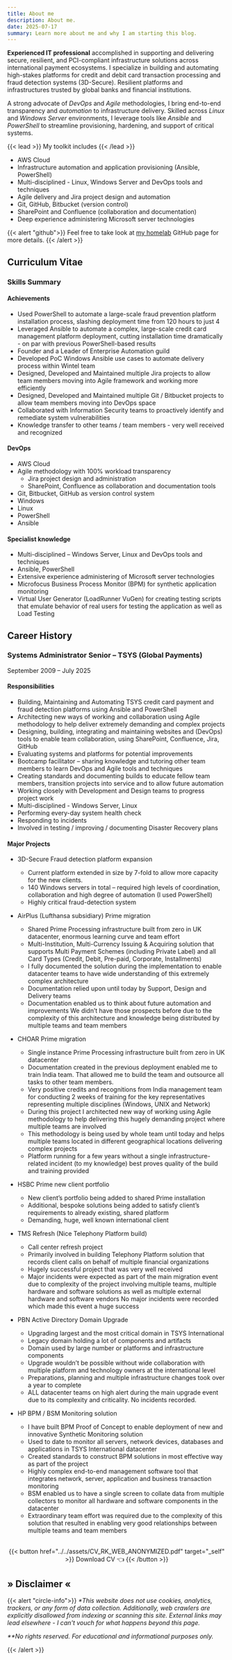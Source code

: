 ```yaml
---
title: About me
description: About me.
date: 2025-07-17
summary: Learn more about me and why I am starting this blog.
---
```

**Experienced IT professional** accomplished in supporting and delivering secure, resilient, and PCI-compliant infrastructure solutions across international payment ecosystems. I specialize in building and automating high-stakes platforms for credit and debit card transaction processing and fraud detection systems (3D-Secure). Resilient platforms and infrastructures trusted by global banks and financial institutions.  
  
A strong advocate of _DevOps_ and _Agile_ methodologies, I bring end-to-end transparency and _automation_ to infrastructure delivery. Skilled across _Linux_ and _Windows Server_ environments, I leverage tools like _Ansible_ and _PowerShell_ to streamline provisioning, hardening, and support of critical systems.  

{{< lead >}}
My toolkit includes
{{< /lead >}}  

- AWS Cloud
- Infrastructure automation and application provisioning (Ansible, PowerShell)  
- Multi-disciplined - Linux, Windows Server and DevOps tools and techniques  
- Agile delivery and Jira project design and automation  
- Git, GitHub, Bitbucket (version control)  
- SharePoint and Confluence (collaboration and documentation)  
- Deep experience administering Microsoft server technologies

{{< alert "github">}}
Feel free to take look at [my homelab](https://github.com/rtdevx) GitHub page for more details.
{{< /alert >}}
## Curriculum Vitae

### Skills Summary

#### Achievements

- Used PowerShell to automate a large-scale fraud prevention platform installation process, slashing deployment time from 120 hours to just 4
- Leveraged Ansible to automate a complex, large-scale credit card management platform deployment, cutting installation time dramatically - on par with previous PowerShell-based results
- Founder and a Leader of Enterprise Automation guild
- Developed PoC Windows Ansible use cases to automate delivery process within Wintel team
- Designed, Developed and Maintained multiple Jira projects to allow team members moving into Agile framework and working more efficiently
- Designed, Developed and Maintained multiple Git / Bitbucket projects to allow team members moving into DevOps space
- Collaborated with Information Security teams to proactively identify and remediate system vulnerabilities
- Knowledge transfer to other teams / team members - very well received and recognized
#### DevOps

- AWS Cloud
- Agile methodology with 100% workload transparency
	- Jira project design and administration
	- SharePoint, Confluence as collaboration and documentation tools
- Git, Bitbucket, GitHub as version control system
- Windows
- Linux
- PowerShell
- Ansible
#### Specialist knowledge

- Multi-disciplined – Windows Server, Linux and DevOps tools and techniques
- Ansible, PowerShell
- Extensive experience administering of Microsoft server technologies
- Microfocus Business Process Monitor (BPM) for synthetic application monitoring
- Virtual User Generator (LoadRunner VuGen) for creating testing scripts that emulate behavior of real users for testing the application as well as Load Testing
## Career History

### Systems Administrator Senior – TSYS (Global Payments)

September 2009 – July 2025
#### Responsibilities

- Building, Maintaining and Automating TSYS credit card payment and fraud detection platforms using Ansible and PowerShell
- Architecting new ways of working and collaboration using Agile methodology to help deliver extremely demanding and complex projects
- Designing, building, integrating and maintaining websites and (DevOps) tools to enable team collaboration, using SharePoint, Confluence, Jira, GitHub
- Evaluating systems and platforms for potential improvements
- Bootcamp facilitator – sharing knowledge and tutoring other team members to learn DevOps and Agile tools and techniques
- Creating standards and documenting builds to educate fellow team members, transition projects into service and to allow future automation
- Working closely with Development and Design teams to progress project work  
- Multi-disciplined - Windows Server, Linux
- Performing every-day system health check
- Responding to incidents
- Involved in testing / improving / documenting Disaster Recovery plans
#### Major Projects

- 3D-Secure Fraud detection platform expansion
	- Current platform extended in size by 7-fold to allow more capacity for the new clients.
	- 140 Windows servers in total – required high levels of coordination, collaboration and high degree of automation (I used PowerShell)
	- Highly critical fraud-detection system

- AirPlus (Lufthansa subsidiary) Prime migration
	- Shared Prime Processing infrastructure built from zero in UK datacenter, enormous learning curve and team effort
	- Multi-Institution, Multi-Currency Issuing & Acquiring solution that supports Multi Payment Schemes (including Private Label) and all Card Types (Credit, Debit, Pre-paid, Corporate, Installments)
	- I fully documented the solution during the implementation to enable datacenter teams to have wide understanding of this extremely complex architecture
	- Documentation relied upon until today by Support, Design and Delivery teams
	- Documentation enabled us to think about future automation and improvements We didn’t have those prospects before due to the complexity of this architecture and knowledge being distributed by multiple teams and team members

- CHOAR Prime migration
	- Single instance Prime Processing infrastructure built from zero in UK datacenter
	- Documentation created in the previous deployment enabled me to train India team. That allowed me to build the team and outsource all tasks to other team members.
	- Very positive credits and recognitions from India management team for conducting 2 weeks of training for the key representatives representing multiple disciplines (Windows, UNIX and Network)
	- During this project I architected new way of working using Agile methodology to help delivering this hugely demanding project where multiple teams are involved
	- This methodology is being used by whole team until today and helps multiple teams located in different geographical locations delivering complex projects
	- Platform running for a few years without a single infrastructure-related incident (to my knowledge) best proves quality of the build and training provided

- HSBC Prime new client portfolio
	- New client’s portfolio being added to shared Prime installation
	- Additional, bespoke solutions being added to satisfy client’s requirements to already existing, shared platform
	- Demanding, huge, well known international client

- TMS Refresh (Nice Telephony Platform build)
	- Call center refresh project
	- Primarily involved in building Telephony Platform solution that records client calls on behalf of multiple financial organizations
	- Hugely successful project that was very well received
	- Major incidents were expected as part of the main migration event due to complexity of the project involving multiple teams, multiple hardware and software solutions as well as multiple external hardware and software vendors No major incidents were recorded which made this event a huge success

- PBN Active Directory Domain Upgrade
	- Upgrading largest and the most critical domain in TSYS International
	- Legacy domain holding a lot of components and artifacts
	- Domain used by large number or platforms and infrastructure components
	- Upgrade wouldn’t be possible without wide collaboration with multiple platform and technology owners at the international level
	- Preparations, planning and multiple infrastructure changes took over a year to complete
	- ALL datacenter teams on high alert during the main upgrade event due to its complexity and criticality. No incidents recorded.

- HP BPM / BSM Monitoring solution
	- I have built BPM Proof of Concept to enable deployment of new and innovative Synthetic Monitoring solution
	- Used to date to monitor all servers, network devices, databases and applications in TSYS International datacenter
	- Created standards to construct BPM solutions in most effective way as part of the project
	- Highly complex end-to-end management software tool that integrates network, server, application and business transaction monitoring
	- BSM enabled us to have a single screen to collate data from multiple collectors to monitor all hardware and software components in the datacenter
	- Extraordinary team effort was required due to the complexity of this solution that resulted in enabling very good relationships between multiple teams and team members
<br /><br />
<center>
{{< button href="../../assets/CV_RK_WEB_ANONYMIZED.pdf" target="_self" >}}
Download CV 👈
{{< /button >}}
</center>

## » Disclaimer «

{{< alert "circle-info">}}
_\*This website does not use cookies, analytics, trackers, or any form of data collection. Additionally, web crawlers are explicitly disallowed from indexing or scanning this site._
_External links may lead elsewhere - I can't vouch for what happens beyond this page._

_\*\*No rights reserved. For educational and informational purposes only._
<!-- <center>👨🏻‍💻</center> -->
{{< /alert >}}

<!--
---

_\*This website does not use cookies, analytics, trackers, or any form of data collection. Additionally, web crawlers are explicitly disallowed from indexing or scanning this site._
_External links may lead elsewhere - I can't vouch for what happens beyond this page._

_\*\*No rights reserved. For educational and informational purposes only._
<center>👨🏻‍💻</center>

---

-->